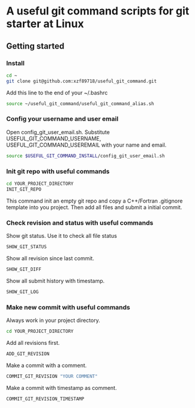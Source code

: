 # A useful git command scripts for git starter at Linux
## Getting started
### Install
```bash
cd ~
git clone git@github.com:xzf89718/useful_git_command.git
```
Add this line to the end of your ~/.bashrc
```bash
source ~/useful_git_command/useful_git_command_alias.sh
```
### Config your username and user email
Open config_git_user_email.sh. Substitute USEFUL_GIT_COMMAND_USERNAME, USEFUL_GIT_COMMAND_USEREMAIL with your name and email. 
```bash
source $USEFUL_GIT_COMMAND_INSTALL/config_git_user_email.sh
```
### Init git repo with useful commands
```bash
cd YOUR_PROJECT_DIRECTORY
INIT_GIT_REPO
```
This command init an empty git repo and copy a C++/Fortran .gitignore template into you project. Then add all files and submit a initial commit.

### Check revision and status with useful commands
Show git status. Use it to check all file status
```bash
SHOW_GIT_STATUS
```
Show all revision since last commit.
```bash
SHOW_GIT_DIFF
```
Show all submit history with timestamp.
```bash
SHOW_GIT_LOG
```

### Make new commit with useful commands
Always work in your project directory.
```bash
cd YOUR_PROJECT_DIRECTORY
```
Add all revisions first.
```bash
ADD_GIT_REVISION
```
Make a commit with a comment.
```bash
COMMIT_GIT_REVISION "YOUR COMMENT"
```
Make a commit with timestamp as comment.
```bash
COMMIT_GIT_REVISION_TIMESTAMP
```



